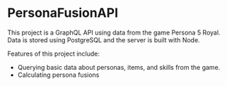# PersonaFusionAPI

This project is a GraphQL API using data from the game Persona 5 Royal. Data is stored using PostgreSQL and the server is built with Node.

Features of this project include:
- Querying basic data about personas, items, and skills from the game.
- Calculating persona fusions